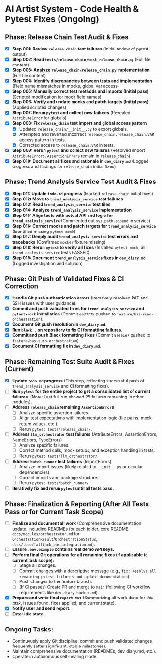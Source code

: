 # AI Artist System - Code Health & Pytest Fixes (Ongoing)

## Phase: Release Chain Test Audit & Fixes

- [X] **Step 001: Review `release_chain` test failures** (Initial review of pytest output)
- [X] **Step 002: Read `tests/release_chain/test_release_chain.py`** (Full file content)
- [X] **Step 003: Analyze `release_chain/release_chain.py` implementation** (Full file content)
- [X] **Step 004: Identify discrepancies between tests and implementation** (Field name mismatches in mocks, global var access)
- [X] **Step 005: Manually correct test methods and imports (Initial pass)** (Scripted modification for mock field names)
- [X] **Step 006: Verify and update mocks and patch targets (Initial pass)** (Applied scripted changes)
- [X] **Step 007: Rerun `pytest` and collect new failures** (Revealed `AttributeError` for globals)
- [X] **Step 008: Fix `release_chain` test import and global access pattern**
    - [X] Updated `release_chain/__init__.py` to export globals.
    - [X] Attempted and reverted incorrect `release_chain.release_chain.VAR` access pattern in tests.
    - [X] Corrected access to `release_chain.VAR` in tests.
- [X] **Step 009: Rerun `pytest` and collect new failures** (Resolved import `AttributeError`s, `AssertionError`s remain in `release_chain`)
- [X] **Step 010: Document all fixes and rationale in `dev_diary.md`** (Logged progress and findings for `release_chain` initial fixes)

## Phase: Trend Analysis Service Test Audit & Fixes

- [X] **Step 011: Update `todo.md` progress** (Marked `release_chain` initial fixes)
- [X] **Step 012: Move to `trend_analysis_service` test failures**
- [X] **Step 013: Read `trend_analysis_service` test files**
- [X] **Step 014: Analyze `trend_analysis_service` implementation**
- [X] **Step 015: Align tests with actual API and logic for `trend_analysis_service`** (Commented out `sys.path.append` in service)
- [X] **Step 016: Correct mocks and patch targets for `trend_analysis_service`** (Identified missing `pytest-mock`)
- [X] **Step 017: Deeply audit `trend_analysis_service` test errors and tracebacks** (Confirmed `mocker` fixture missing)
- [X] **Step 018: Rerun `pytest` to verify all fixes** (Installed `pytest-mock`, all `trend_analysis_service` tests PASSED)
- [X] **Step 019: Document `trend_analysis_service` fixes in `dev_diary.md`** (Logged investigation and solution)

## Phase: Git Push of Validated Fixes & CI Correction

- [X] **Handle Git push authentication errors** (Iteratively resolved PAT and SSH issues with user guidance).
- [X] **Commit and push validated fixes for `trend_analysis_service` and `pytest-mock` installation** (Commit `ee37775` pushed to `feature/bas-suno-orchestration`).
- [X] **Document Git push resolution in `dev_diary.md`**.
- [X] **Run `black .` on repository to fix CI formatting failures.**
- [X] **Commit and push Black formatting fixes** (Commit `9aea1e7` pushed to `feature/bas-suno-orchestration`).
- [X] **Document CI formatting fix in `dev_diary.md`**.

## Phase: Remaining Test Suite Audit & Fixes (Current)

- [X] **Update `todo.md` progress** (This step, reflecting successful push of `trend_analysis_service` and CI formatting fixes).
- [ ] **Run `pytest` for the entire project to get a consolidated list of current failures.** (Note: Last full run showed 25 failures remaining in other modules).
- [ ] **Address `release_chain` remaining `AssertionError`s**
    - [ ] Analyze specific assertion failures.
    - [ ] Align test expectations with implementation logic (file paths, mock return values, etc.).
    - [ ] Rerun `pytest tests/release_chain/`.
- [ ] **Address `llm_orchestrator` test failures** (AttributeErrors, AssertionErrors, NameErrors, TypeErrors)
    - [ ] Analyze specific failures.
    - [ ] Correct method calls, mock setups, and exception handling in tests.
    - [ ] Rerun `pytest tests/llm_orchestrator/`.
- [ ] **Address `batch_runner` test failures** (ImportErrors)
    - [ ] Analyze import issues (likely related to `__init__.py` or circular dependencies).
    - [ ] Correct imports and package structure.
    - [ ] Rerun `pytest tests/batch_runner/`.
- [ ] **Iteratively fix and rerun `pytest` until all tests pass.**

## Phase: Finalization & Reporting (After All Tests Pass or for Current Task Scope)

- [ ] **Finalize and document all work** (Comprehensive documentation update, including READMEs for each folder, core README, `docs/modules/orchestrator.md` for `OrchestrationResult`/`OrchestrationStatus`, `docs/todo/fallback_bas_integration.md`).
- [ ] **Ensure `.env.example` contains real demo API keys.**
- [ ] **Perform final Git operations for all remaining fixes (if applicable to current task scope):**
    - [ ] Stage all changes.
    - [ ] Commit changes with a descriptive message (e.g., `fix: Resolve all remaining pytest failures and update documentation`).
    - [ ] Push changes to the feature branch.
    - [ ] (If CI passes) Create PR and merge to `main` (following CI workflow requirements like `dev_diary_backup.md`).
- [X] **Prepare and write final `report.txt`** (Summarizing all work done for *this task*, issues found, fixes applied, and current state).
- [X] **Notify user and send report.**
- [ ] **Enter idle state.**

## Ongoing Tasks:
- Continuously apply Git discipline: commit and push validated changes frequently (after significant, stable milestones).
- Maintain comprehensive documentation (READMEs, dev_diary.md, etc.).
- Operate in autonomous self-healing mode.

